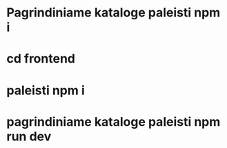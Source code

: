 # Pagrindiniame kataloge paleisti npm i 
# cd frontend 
# paleisti npm i 
# pagrindiniame kataloge paleisti npm run dev
